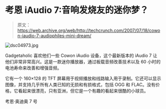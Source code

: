 # 考恩 iAudio 7:音响发烧友的迷你梦？

> 原文：<https://web.archive.org/web/http://techcrunch.com/2007/07/18/cowon-iaudio-7-audiophiles-mini-dream/>

![dsc04973.jpg](img/6efd8ab3c3644f91a40761760eac93fc.png)

Gadgetaholic 喜欢他们一些 Cowon iAudio 设备，这个最新版本的 iAudio 7 让他们非常非常高兴。这是一款迷你播放器，通过板载音频改善技术以及 60 小时的电池寿命来改善和增强音频。

它有一个 160×128 的 TFT 屏幕用于视频播放和线路输入用于录制。它还可以显示图像，并支持几乎所有人类已知的无损和有损格式，包括 OGG 和 FLAC。没有价格，它看起来很漂亮，只有亚洲，但它是一个有趣的看起来很酷的小球员。

考恩·奥迪奥 7 号